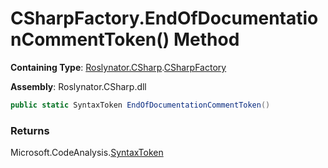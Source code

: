 # CSharpFactory\.EndOfDocumentationCommentToken\(\) Method

**Containing Type**: [Roslynator.CSharp](../../README.md)\.[CSharpFactory](../README.md)

**Assembly**: Roslynator\.CSharp\.dll

```csharp
public static SyntaxToken EndOfDocumentationCommentToken()
```

### Returns

Microsoft\.CodeAnalysis\.[SyntaxToken](https://docs.microsoft.com/en-us/dotnet/api/microsoft.codeanalysis.syntaxtoken)

